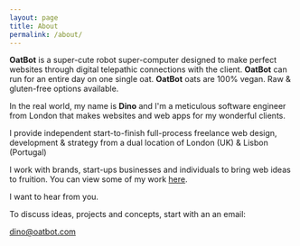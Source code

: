 ```yaml
---
layout: page
title: About
permalink: /about/
---
```


**OatBot** is a super-cute robot super-computer designed to make perfect websites through digital telepathic connections with the client. **OatBot** can run for an entire day on one single oat. **OatBot** oats are 100% vegan. Raw & gluten-free options available.

In the real world, my name is **Dino** and I'm a meticulous software engineer from London that makes websites and web apps for my wonderful clients.

I provide independent start-to-finish full-process freelance web design, development & strategy from a dual location of London (UK) & Lisbon (Portugal)

I work with brands, start-ups businesses and individuals to bring web ideas to fruition. You can view some of my work [here](/projects).

I want to hear from you.

To discuss ideas, projects and concepts, start with an an email:

[dino@oatbot.com](mailto:dino@oatbot.com)

